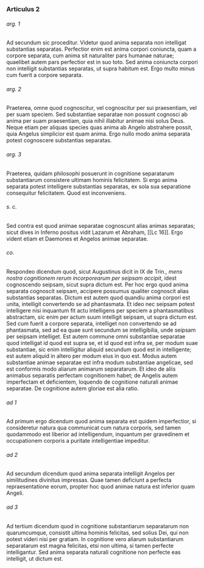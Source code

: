 ### Articulus 2

###### arg. 1
Ad secundum sic proceditur. Videtur quod anima separata non intelligat substantias separatas. Perfectior enim est anima corpori coniuncta, quam a corpore separata, cum anima sit naturaliter pars humanae naturae; quaelibet autem pars perfectior est in suo toto. Sed anima coniuncta corpori non intelligit substantias separatas, ut supra habitum est. Ergo multo minus cum fuerit a corpore separata.

###### arg. 2
Praeterea, omne quod cognoscitur, vel cognoscitur per sui praesentiam, vel per suam speciem. Sed substantiae separatae non possunt cognosci ab anima per suam praesentiam, quia nihil illabitur animae nisi solus Deus. Neque etiam per aliquas species quas anima ab Angelo abstrahere possit, quia Angelus simplicior est quam anima. Ergo nullo modo anima separata potest cognoscere substantias separatas.

###### arg. 3
Praeterea, quidam philosophi posuerunt in cognitione separatarum substantiarum consistere ultimam hominis felicitatem. Si ergo anima separata potest intelligere substantias separatas, ex sola sua separatione consequitur felicitatem. Quod est inconveniens.

###### s. c.
Sed contra est quod animae separatae cognoscunt alias animas separatas; sicut dives in Inferno positus vidit Lazarum et Abraham, [[Lc 16]]. Ergo vident etiam et Daemones et Angelos animae separatae.

###### co.
Respondeo dicendum quod, sicut Augustinus dicit in IX de Trin., *mens nostra cognitionem rerum incorporearum per seipsam accipit*, idest cognoscendo seipsam, sicut supra dictum est. Per hoc ergo quod anima separata cognoscit seipsam, accipere possumus qualiter cognoscit alias substantias separatas. Dictum est autem quod quandiu anima corpori est unita, intelligit convertendo se ad phantasmata. Et ideo nec seipsam potest intelligere nisi inquantum fit actu intelligens per speciem a phantasmatibus abstractam, sic enim per actum suum intelligit seipsam, ut supra dictum est. Sed cum fuerit a corpore separata, intelliget non convertendo se ad phantasmata, sed ad ea quae sunt secundum se intelligibilia, unde seipsam per seipsam intelliget. Est autem commune omni substantiae separatae quod intelligat id quod est supra se, et id quod est infra se, per modum suae substantiae, sic enim intelligitur aliquid secundum quod est in intelligente; est autem aliquid in altero per modum eius in quo est. Modus autem substantiae animae separatae est infra modum substantiae angelicae, sed est conformis modo aliarum animarum separatarum. Et ideo de aliis animabus separatis perfectam cognitionem habet; de Angelis autem imperfectam et deficientem, loquendo de cognitione naturali animae separatae. De cognitione autem gloriae est alia ratio.

###### ad 1
Ad primum ergo dicendum quod anima separata est quidem imperfectior, si consideretur natura qua communicat cum natura corporis, sed tamen quodammodo est liberior ad intelligendum, inquantum per gravedinem et occupationem corporis a puritate intelligentiae impeditur.

###### ad 2
Ad secundum dicendum quod anima separata intelligit Angelos per similitudines divinitus impressas. Quae tamen deficiunt a perfecta repraesentatione eorum, propter hoc quod animae natura est inferior quam Angeli.

###### ad 3
Ad tertium dicendum quod in cognitione substantiarum separatarum non quarumcumque, consistit ultima hominis felicitas, sed solius Dei, qui non potest videri nisi per gratiam. In cognitione vero aliarum substantiarum separatarum est magna felicitas, etsi non ultima, si tamen perfecte intelligantur. Sed anima separata naturali cognitione non perfecte eas intelligit, ut dictum est.

